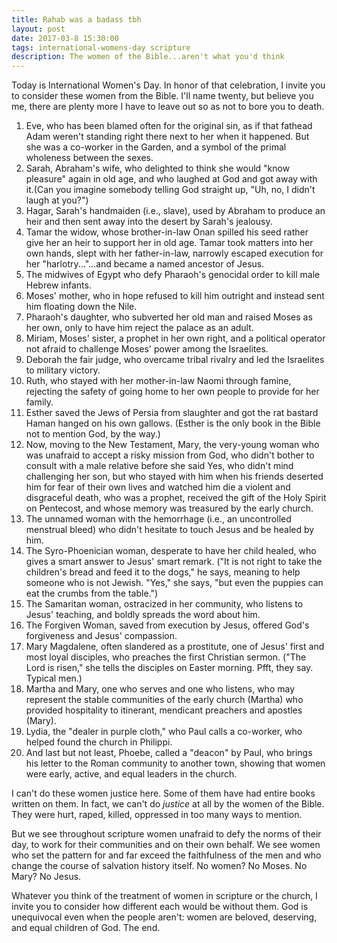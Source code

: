 ```yaml
---
title: Rahab was a badass tbh
layout: post
date: 2017-03-8 15:30:00
tags: international-womens-day scripture
description: The women of the Bible...aren't what you'd think
---
```

Today is International Women's Day. In honor of that celebration, I invite you to consider these women from the Bible. I'll name twenty, but believe you me, there are plenty more I have to leave out so as not to bore you to death.

1. Eve, who has been blamed often for the original sin, as if that fathead Adam weren't standing right there next to her when it happened. But she was a co-worker in the Garden, and a symbol of the primal wholeness between the sexes.
2. Sarah, Abraham's wife, who delighted to think she would "know pleasure" again in old age, and who laughed at God and got away with it.(Can you imagine somebody telling God straight up, "Uh, no, I didn't laugh at you?")
3. Hagar, Sarah's handmaiden (i.e., slave), used by Abraham to produce an heir and then sent away into the desert by Sarah's jealousy.
4. Tamar the widow, whose brother-in-law Onan spilled his seed rather give her an heir to support her in old age. Tamar took matters into her own hands, slept with her father-in-law, narrowly escaped execution for her "harlotry..."...and became a named ancestor of Jesus.
5. The midwives of Egypt who defy Pharaoh's genocidal order to kill male Hebrew infants.
6. Moses' mother, who in hope refused to kill him outright and instead sent him floating down the Nile.
7. Pharaoh's daughter, who subverted her old man and raised Moses as her own, only to have him reject the palace as an adult.
8. Miriam, Moses' sister, a prophet in her own right, and a political operator not afraid to challenge Moses' power among the Israelites.
9. Deborah the fair judge, who overcame tribal rivalry and led the Israelites to military victory.
10. Ruth, who stayed with her mother-in-law Naomi through famine, rejecting the safety of going home to her own people to provide for her family.
11. Esther saved the Jews of Persia from slaughter and got the rat bastard Haman hanged on his own gallows. (Esther is the only book in the Bible not to mention God, by the way.)
12. Now, moving to the New Testament, Mary, the very-young woman who was unafraid to accept a risky mission from God, who didn't bother to consult with a male relative before she said Yes, who didn't mind challenging her son, but who stayed with him when his friends deserted him for fear of their own lives and watched him die a violent and disgraceful death, who was a prophet, received the gift of the Holy Spirit on Pentecost, and whose memory was treasured by the early church.
13. The unnamed woman with the hemorrhage (i.e., an uncontrolled menstrual bleed) who didn't hesitate to touch Jesus and be healed by him.
14. The Syro-Phoenician woman, desperate to have her child healed, who gives a smart answer to Jesus' smart remark. ("It is not right to take the children's bread and feed it to the dogs," he says, meaning to help someone who is not Jewish. "Yes," she says, "but even the puppies can eat the crumbs from the table.")
15. The Samaritan woman, ostracized in her community, who listens to Jesus' teaching, and boldly spreads the word about him.
16. The Forgiven Woman, saved from execution by Jesus, offered God's forgiveness and Jesus' compassion.
17. Mary Magdalene, often slandered as a prostitute, one of Jesus' first and most loyal disciples, who preaches the first Christian sermon.  ("The Lord is risen," she tells the disciples on Easter morning. Pfft, they say. Typical men.)
18. Martha and Mary, one who serves and one who listens, who may represent the stable communities of the early church (Martha) who provided hospitality to itinerant, mendicant preachers and apostles (Mary).
19. Lydia, the "dealer in purple cloth," who Paul calls a co-worker, who helped found the church in Philippi.
20. And last but not least, Phoebe, called a "deacon" by Paul, who brings his letter to the Roman community to another town, showing that women were early, active, and equal leaders in the church.

I can't do these women justice here. Some of them have had entire books written on them. In fact, we can't do *justice* at all by the women of the Bible. They were hurt, raped, killed, oppressed in too many ways to mention. 

But we see throughout scripture women unafraid to defy the norms of their day, to work for their communities and on their own behalf. We see women who set the pattern for and far exceed the faithfulness of the men and who change the course of salvation history itself. No women? No Moses. No Mary? No Jesus.

Whatever you think of the treatment of women in scripture or the church, I invite you to consider how different each would be without them. God is unequivocal even when the people aren't: women are beloved, deserving, and equal children of God. The end.
